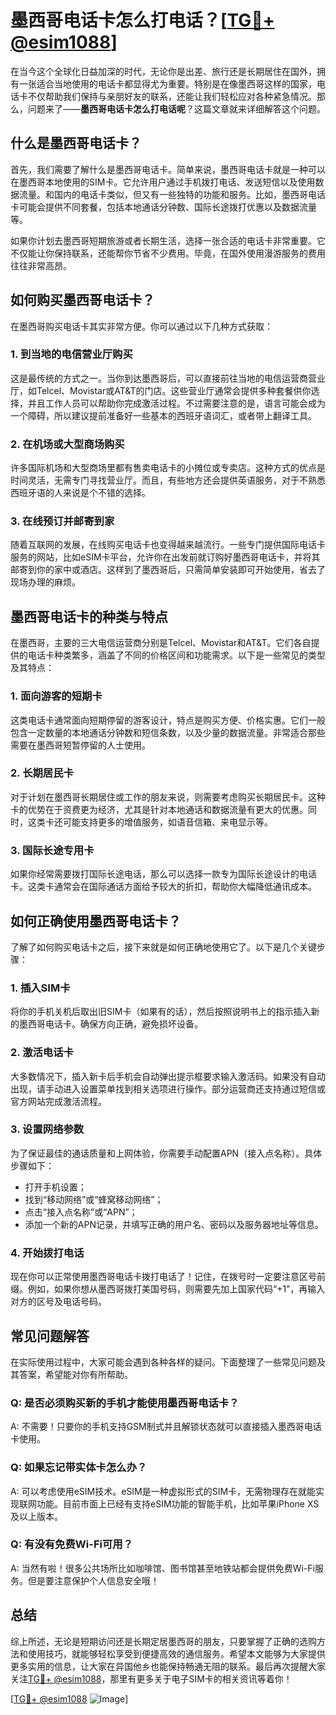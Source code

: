 # 墨西哥电话卡怎么打电话？[[TG💪+ @esim1088](https://t.me/s/esim1088)]

在当今这个全球化日益加深的时代，无论你是出差、旅行还是长期居住在国外，拥有一张适合当地使用的电话卡都显得尤为重要。特别是在像墨西哥这样的国家，电话卡不仅帮助我们保持与亲朋好友的联系，还能让我们轻松应对各种紧急情况。那么，问题来了——**墨西哥电话卡怎么打电话呢**？这篇文章就来详细解答这个问题。

## 什么是墨西哥电话卡？

首先，我们需要了解什么是墨西哥电话卡。简单来说，墨西哥电话卡就是一种可以在墨西哥本地使用的SIM卡。它允许用户通过手机拨打电话、发送短信以及使用数据流量。和国内的电话卡类似，但又有一些独特的功能和服务。比如，墨西哥电话卡可能会提供不同套餐，包括本地通话分钟数、国际长途拨打优惠以及数据流量等。

如果你计划去墨西哥短期旅游或者长期生活，选择一张合适的电话卡非常重要。它不仅能让你保持联系，还能帮你节省不少费用。毕竟，在国外使用漫游服务的费用往往非常高昂。

## 如何购买墨西哥电话卡？

在墨西哥购买电话卡其实非常方便。你可以通过以下几种方式获取：

### 1. 到当地的电信营业厅购买

这是最传统的方式之一。当你到达墨西哥后，可以直接前往当地的电信运营商营业厅，如Telcel、Movistar或AT&T的门店。这些营业厅通常会提供多种套餐供你选择，并且工作人员可以帮助你完成激活过程。不过需要注意的是，语言可能会成为一个障碍，所以建议提前准备好一些基本的西班牙语词汇，或者带上翻译工具。

### 2. 在机场或大型商场购买

许多国际机场和大型商场里都有售卖电话卡的小摊位或专卖店。这种方式的优点是时间灵活，无需专门寻找营业厅。而且，有些地方还会提供英语服务，对于不熟悉西班牙语的人来说是个不错的选择。

### 3. 在线预订并邮寄到家

随着互联网的发展，在线购买电话卡也变得越来越流行。一些专门提供国际电话卡服务的网站，比如eSIM卡平台，允许你在出发前就订购好墨西哥电话卡，并将其邮寄到你的家中或酒店。这样到了墨西哥后，只需简单安装即可开始使用，省去了现场办理的麻烦。

## 墨西哥电话卡的种类与特点

在墨西哥，主要的三大电信运营商分别是Telcel、Movistar和AT&T。它们各自提供的电话卡种类繁多，涵盖了不同的价格区间和功能需求。以下是一些常见的类型及其特点：

### 1. 面向游客的短期卡

这类电话卡通常面向短期停留的游客设计，特点是购买方便、价格实惠。它们一般包含一定数量的本地通话分钟数和短信条数，以及少量的数据流量。非常适合那些需要在墨西哥短暂停留的人士使用。

### 2. 长期居民卡

对于计划在墨西哥长期居住或工作的朋友来说，则需要考虑购买长期居民卡。这种卡的优势在于资费更为经济，尤其是针对本地通话和数据流量有更大的优惠。同时，这类卡还可能支持更多的增值服务，如语音信箱、来电显示等。

### 3. 国际长途专用卡

如果你经常需要拨打国际长途电话，那么可以选择一款专为国际长途设计的电话卡。这类卡通常会在国际通话方面给予较大的折扣，帮助你大幅降低通讯成本。

## 如何正确使用墨西哥电话卡？

了解了如何购买电话卡之后，接下来就是如何正确地使用它了。以下是几个关键步骤：

### 1. 插入SIM卡

将你的手机关机后取出旧SIM卡（如果有的话），然后按照说明书上的指示插入新的墨西哥电话卡。确保方向正确，避免损坏设备。

### 2. 激活电话卡

大多数情况下，插入新卡后手机会自动弹出提示框要求输入激活码。如果没有自动出现，请手动进入设置菜单找到相关选项进行操作。部分运营商还支持通过短信或官方网站完成激活流程。

### 3. 设置网络参数

为了保证最佳的通话质量和上网体验，你需要手动配置APN（接入点名称）。具体步骤如下：
   - 打开手机设置；
   - 找到“移动网络”或“蜂窝移动网络”；
   - 点击“接入点名称”或“APN”；
   - 添加一个新的APN记录，并填写正确的用户名、密码以及服务器地址等信息。

### 4. 开始拨打电话

现在你可以正常使用墨西哥电话卡拨打电话了！记住，在拨号时一定要注意区号前缀。例如，如果你想从墨西哥拨打美国号码，则需要先加上国家代码“+1”，再输入对方的区号及电话号码。

## 常见问题解答

在实际使用过程中，大家可能会遇到各种各样的疑问。下面整理了一些常见问题及其答案，希望能对你有所帮助。

### Q: 是否必须购买新的手机才能使用墨西哥电话卡？
A: 不需要！只要你的手机支持GSM制式并且解锁状态就可以直接插入墨西哥电话卡使用。

### Q: 如果忘记带实体卡怎么办？
A: 可以考虑使用eSIM技术。eSIM是一种虚拟形式的SIM卡，无需物理存在就能实现联网功能。目前市面上已经有支持eSIM功能的智能手机，比如苹果iPhone XS及以上版本。

### Q: 有没有免费Wi-Fi可用？
A: 当然有啦！很多公共场所比如咖啡馆、图书馆甚至地铁站都会提供免费Wi-Fi服务。但是要注意保护个人信息安全哦！

## 总结

综上所述，无论是短期访问还是长期定居墨西哥的朋友，只要掌握了正确的选购方法和使用技巧，就能够轻松享受到便捷高效的通信服务。希望本文能够为大家提供更多实用的信息，让大家在异国他乡也能保持畅通无阻的联系。最后再次提醒大家关注[TG💪+ @esim1088](https://t.me/s/esim1088)，那里有更多关于电子SIM卡的相关资讯等着你！

[[TG💪+ @esim1088](https://t.me/s/esim1088) ![Image](https://i.postimg.cc/4NQfJmqS/Snipaste-2025-05-13-00-14-12.png)]